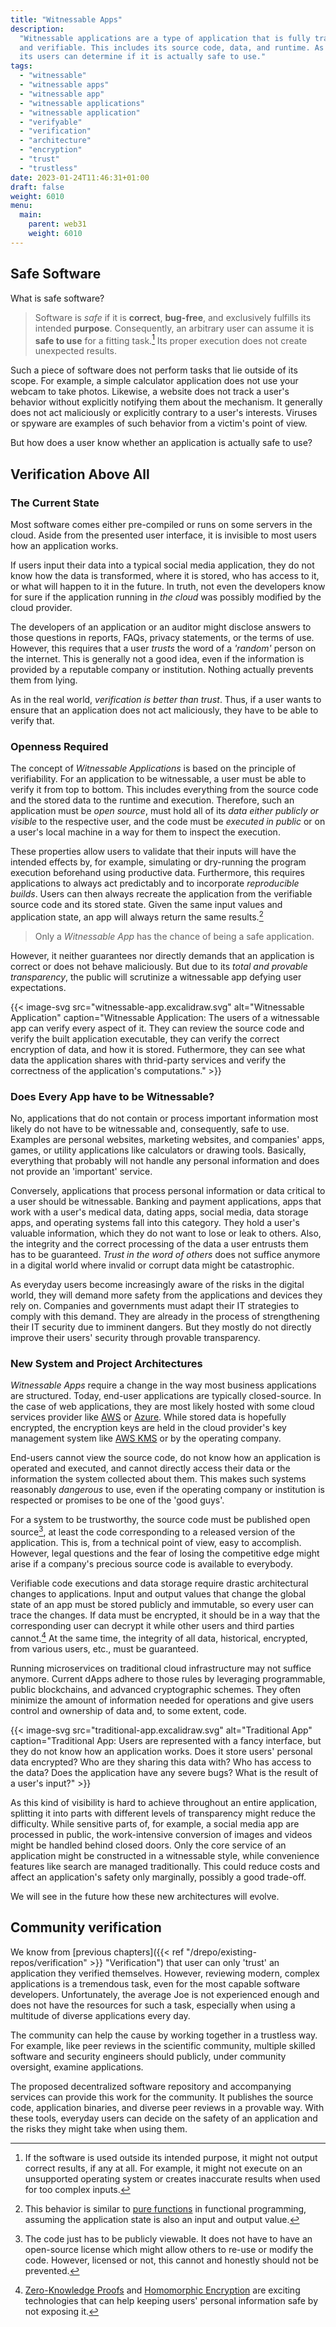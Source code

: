 ```yaml
---
title: "Witnessable Apps"
description:
  "Witnessable applications are a type of application that is fully transparent
  and verifiable. This includes its source code, data, and runtime. As a result,
  its users can determine if it is actually safe to use."
tags:
  - "witnessable"
  - "witnessable apps"
  - "witnessable app"
  - "witnessable applications"
  - "witnessable application"
  - "verifyable"
  - "verification"
  - "architecture"
  - "encryption"
  - "trust"
  - "trustless"
date: 2023-01-24T11:46:31+01:00
draft: false
weight: 6010
menu:
  main:
    parent: web31
    weight: 6010
---
```


## Safe Software

What is safe software?

> Software is _safe_ if it is **correct**, **bug-free**, and exclusively
> fulfills its intended **purpose**. Consequently, an arbitrary user can assume
> it is **safe to use** for a fitting task.[^purpose] Its proper execution does
> not create unexpected results.

[^purpose]:
    If the software is used outside its intended purpose, it might not output
    correct results, if any at all. For example, it might not execute on an
    unsupported operating system or creates inaccurate results when used for too
    complex inputs.

Such a piece of software does not perform tasks that lie outside of its scope.
For example, a simple calculator application does not use your webcam to take
photos. Likewise, a website does not track a user's behavior without explicitly
notifying them about the mechanism. It generally does not act maliciously or
explicitly contrary to a user's interests. Viruses or spyware are examples of
such behavior from a victim's point of view.

But how does a user know whether an application is actually safe to use?

## Verification Above All

### The Current State

Most software comes either pre-compiled or runs on some servers in the cloud.
Aside from the presented user interface, it is invisible to most users how an
application works.

If users input their data into a typical social media application, they do not
know how the data is transformed, where it is stored, who has access to it, or
what will happen to it in the future. In truth, not even the developers know for
sure if the application running in _the cloud_ was possibly modified by the
cloud provider.

The developers of an application or an auditor might disclose answers to those
questions in reports, FAQs, privacy statements, or the terms of use. However,
this requires that a user _trusts_ the word of a _'random'_ person on the
internet. This is generally not a good idea, even if the information is provided
by a reputable company or institution. Nothing actually prevents them from
lying.

As in the real world, _verification is better than trust_. Thus, if a user wants
to ensure that an application does not act maliciously, they have to be able to
verify that.

### Openness Required

The concept of _Witnessable Applications_ is based on the principle of
verifiability. For an application to be witnessable, a user must be able to
verify it from top to bottom. This includes everything from the source code and
the stored data to the runtime and execution. Therefore, such an application
must be _open source_, must hold all of its _data either publicly or visible_ to
the respective user, and the code must be _executed in public_ or on a user's
local machine in a way for them to inspect the execution.

These properties allow users to validate that their inputs will have the
intended effects by, for example, simulating or dry-running the program
execution beforehand using productive data. Furthermore, this requires
applications to always act predictably and to incorporate _reproducible builds_.
Users can then always recreate the application from the verifiable source code
and its stored state. Given the same input values and application state, an app
will always return the same results.[^predictably]

[^predictably]:
    This behavior is similar to
    [pure functions](https://en.wikipedia.org/wiki/Pure_function "Pure Function")
    in functional programming, assuming the application state is also an input
    and output value.

> Only a _Witnessable App_ has the chance of being a safe application.

However, it neither guarantees nor directly demands that an application is
correct or does not behave maliciously. But due to its _total and provable
transparency_, the public will scrutinize a witnessable app defying user
expectations.

{{< image-svg
  src="witnessable-app.excalidraw.svg"
  alt="Witnessable Application"
  caption="Witnessable Application: The users of a witnessable app can verify every aspect of it. They can review the source code and verify the built application executable, they can verify the correct encryption of data, and how it is stored. Futhermore, they can see what data the application shares with thrid-party services and verify the correctness of the application's computations." >}}

### Does Every App have to be Witnessable?

No, applications that do not contain or process important information most
likely do not have to be witnessable and, consequently, safe to use. Examples
are personal websites, marketing websites, and companies' apps, games, or
utility applications like calculators or drawing tools. Basically, everything
that probably will not handle any personal information and does not provide an
'important' service.

Conversely, applications that process personal information or data critical to a
user should be witnessable. Banking and payment applications, apps that work
with a user's medical data, dating apps, social media, data storage apps, and
operating systems fall into this category. They hold a user's valuable
information, which they do not want to lose or leak to others. Also, the
integrity and the correct processing of the data a user entrusts them has to be
guaranteed. _Trust in the word of others_ does not suffice anymore in a digital
world where invalid or corrupt data might be catastrophic.

As everyday users become increasingly aware of the risks in the digital world,
they will demand more safety from the applications and devices they rely on.
Companies and governments must adapt their IT strategies to comply with this
demand. They are already in the process of strengthening their IT security due
to imminent dangers. But they mostly do not directly improve their users'
security through provable transparency.

### New System and Project Architectures

_Witnessable Apps_ require a change in the way most business applications are
structured. Today, end-user applications are typically closed-source. In the
case of web applications, they are most likely hosted with some cloud services
provider like [AWS](https://aws.amazon.com/ "AWS") or
[Azure](https://azure.microsoft.com/en-us "Microsoft Azure"). While stored data
is hopefully encrypted, the encryption keys are held in the cloud provider's key
management system like [AWS KMS](https://aws.amazon.com/kms/ "AWS KMS") or by
the operating company.

End-users cannot view the source code, do not know how an application is
operated and executed, and cannot directly access their data or the information
the system collected about them. This makes such systems reasonably _dangerous_
to use, even if the operating company or institution is respected or promises to
be one of the 'good guys'.

For a system to be trustworthy, the source code must be published open
source[^license], at least the code corresponding to a released version of the
application. This is, from a technical point of view, easy to accomplish.
However, legal questions and the fear of losing the competitive edge might arise
if a company's precious source code is available to everybody.

[^license]:
    The code just has to be publicly viewable. It does not have to have an
    open-source license which might allow others to re-use or modify the code.
    However, licensed or not, this cannot and honestly should not be prevented.

Verifiable code executions and data storage require drastic architectural
changes to applications. Input and output values that change the global state of
an app must be stored publicly and immutable, so every user can trace the
changes. If data must be encrypted, it should be in a way that the corresponding
user can decrypt it while other users and third parties cannot.[^crypto] At the
same time, the integrity of all data, historical, encrypted, from various users,
etc., must be guaranteed.

[^crypto]:
    [Zero-Knowledge Proofs](https://en.wikipedia.org/wiki/Zero-knowledge_proof "Zero-Knowledge Proof")
    and
    [Homomorphic Encryption](https://en.wikipedia.org/wiki/Homomorphic_encryption "Homomorphic Encryption")
    are exciting technologies that can help keeping users' personal information
    safe by not exposing it.

Running microservices on traditional cloud infrastructure may not suffice
anymore. Current dApps adhere to those rules by leveraging programmable, public
blockchains, and advanced cryptographic schemes. They often minimize the amount
of information needed for operations and give users control and ownership of
data and, to some extent, code.

{{< image-svg
  src="traditional-app.excalidraw.svg"
  alt="Traditional App"
  caption="Traditional App: Users are represented with a fancy interface, but they do not know how an application works. Does it store users' personal data encrypted? Who are they sharing this data with? Who has access to the data? Does the application have any severe bugs? What is the result of a user's input?" >}}

As this kind of visibility is hard to achieve throughout an entire application,
splitting it into parts with different levels of transparency might reduce the
difficulty. While sensitive parts of, for example, a social media app are
processed in public, the work-intensive conversion of images and videos might be
handled behind closed doors. Only the core service of an application might be
constructed in a witnessable style, while convenience features like search are
managed traditionally. This could reduce costs and affect an application's
safety only marginally, possibly a good trade-off.

We will see in the future how these new architectures will evolve.

## Community verification

We know from [previous
chapters]({{< ref "/drepo/existing-repos/verification" >}} "Verification") that
user can only 'trust' an application they verified themselves. However,
reviewing modern, complex applications is a tremendous task, even for the most
capable software developers. Unfortunately, the average Joe is not experienced
enough and does not have the resources for such a task, especially when using a
multitude of diverse applications every day.

The community can help the cause by working together in a trustless way. For
example, like peer reviews in the scientific community, multiple skilled
software and security engineers should publicly, under community oversight,
examine applications.

The proposed decentralized software repository and accompanying services can
provide this work for the community. It publishes the source code, application
binaries, and diverse peer reviews in a provable way. With these tools, everyday
users can decide on the safety of an application and the risks they might take
when using them.